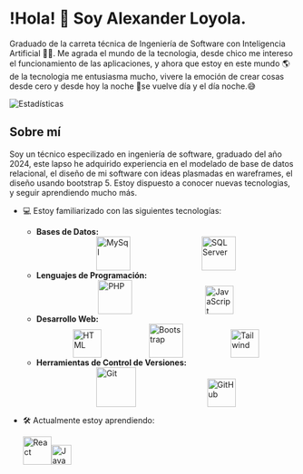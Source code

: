 # !Hola! 👋 Soy Alexander Loyola.
Graduado de la carreta técnica de Ingeniería de Software con Inteligencia Artificial 🧑‍💻.
Me agrada el mundo de la tecnologia, desde chico me intereso el funcionamiento de las aplicaciones, y ahora que estoy en este mundo 🌎 de la tecnologia me entusiasma mucho, vivere la emoción de crear cosas desde cero y desde hoy la noche 🌃se vuelve día y el día noche.😅

  ![Estadísticas](https://github-readme-stats.vercel.app/api?username=Mialoyto&show_icons=true&theme=radical)


## Sobre mí
Soy un técnico especilizado en ingeniería de software, graduado del año 2024, este lapso he adquirido experiencia en el modelado de base de datos relacional, el diseño de mi software con ideas plasmadas en wareframes, el diseño usando bootstrap 5. Estoy dispuesto a conocer nuevas tecnologias, y seguir aprendiendo mucho más.

+ 💻 Estoy familiarizado con las siguientes tecnologías:
  - **Bases de Datos:**
    <div style="display: flex; justify-content: space-evenly; align-items: flex-end; gap: 20px;">
        <img src="https://virtual-dba.com/wp-content/uploads/mysql-database-services-remote-dba.png" alt="MySql" width="60"/>
        <img src="https://img.icons8.com/?size=48&id=laYYF3dV0Iew&format=png" alt="SQL Server" width="60"/>
    </div>
  - **Lenguajes de Programación:**
      <div style="display: flex; justify-content: space-evenly; align-items: flex-end; gap: 20px;">
          <img src="https://upload.wikimedia.org/wikipedia/commons/thumb/2/27/PHP-logo.svg/1280px-PHP-logo.svg.png" alt="PHP" width="60"/>
          <img src="https://cdn.icon-icons.com/icons2/2108/PNG/512/javascript_icon_130900.png" alt="JavaScript" width="50"/>
      </div>
  - **Desarrollo Web:**
      <div style="display: flex; justify-content: space-evenly; align-items: flex-end; gap: 20px;">
          <img src="https://cdn.iconscout.com/icon/free/png-256/free-html-5-1-1175208.png" alt="HTML" width="50"/>
          <img src="https://upload.wikimedia.org/wikipedia/commons/thumb/b/b2/Bootstrap_logo.svg/2560px-Bootstrap_logo.svg.png" alt="Bootstrap" width="60"/>
          <img src="https://cdn3d.iconscout.com/3d/free/thumb/free-tailwind-3d-icon-download-in-png-blend-fbx-gltf-file-formats--html-logo-css-framework-customizable-coding-lang-pack-logos-icons-7577995.png?f=webp" alt="Tailwind" width="50"/>
      </div>
  - **Herramientas de Control de Versiones:**
    <div style="display: flex; justify-content: space-evenly; align-items: flex-end; gap: 20px;">
          <img src="https://1000marcas.net/wp-content/uploads/2021/06/Git-Logo.png" alt="Git" width="70"/>
          <img src="https://img.icons8.com/ios11/512/FFFFFF/github.png" alt="GitHub" width="50"/>
      </div>

+ 🛠️ Actualmente estoy aprendiendo:
      <div style="display: flex; align-items: flex-end;">
          <img src="https://upload.wikimedia.org/wikipedia/commons/thumb/4/47/React.svg/1200px-React.svg.png" alt="React" width="50"/>
          <img src="https://www.sommelierdecafe.com/wp-content/uploads/2009/06/java-logo1-1.png" alt="Java" width="35"/>
      </div>







<!---
Mialoyto/Mialoyto is a ✨ special ✨ repository because its `README.md` (this file) appears on your GitHub profile.
You can click the Preview link to take a look at your changes.
--->
